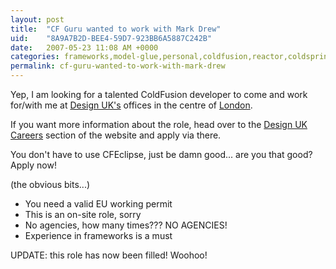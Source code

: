 ```yaml
---
layout: post
title:  "CF Guru wanted to work with Mark Drew"
uid:	"8A9A7B2D-BEE4-59D7-923BB6A5887C242B"
date:   2007-05-23 11:08 AM +0000
categories: frameworks,model-glue,personal,coldfusion,reactor,coldspring,jobs
permalink: cf-guru-wanted-to-work-with-mark-drew
---
```

Yep, I am looking for a talented ColdFusion developer to come and work for/with me at <a href="http://www.designuk.com/">Design UK's</a> offices in the centre of <a href="http://www.designuk.com/index.cfm?channel=1079&amp;fwd=15">London</a>.


If you want more information about the role, head over to the <a href="http://www.designuk.com/index.cfm?page=1007&amp;ArticleID=3123">Design UK Careers</a> section of the website and apply via there.

You don't have to use CFEclipse, just be damn good... are you that good? Apply now!

(the obvious bits...)
<ul>
	<li>You need a valid EU working permit</li>
	<li>This is an on-site role, sorry</li>
	<li>No agencies, how many times??? NO AGENCIES!</li>
	<li>Experience in frameworks is a must</li>
	
</ul>

UPDATE: this role has now been filled! Woohoo!